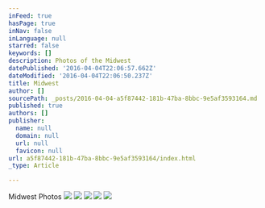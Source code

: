 ```yaml
---
inFeed: true
hasPage: true
inNav: false
inLanguage: null
starred: false
keywords: []
description: Photos of the Midwest
datePublished: '2016-04-04T22:06:57.662Z'
dateModified: '2016-04-04T22:06:50.237Z'
title: Midwest
author: []
sourcePath: _posts/2016-04-04-a5f87442-181b-47ba-8bbc-9e5af3593164.md
published: true
authors: []
publisher:
  name: null
  domain: null
  url: null
  favicon: null
url: a5f87442-181b-47ba-8bbc-9e5af3593164/index.html
_type: Article

---
```

Midwest Photos
![](https://the-grid-user-content.s3-us-west-2.amazonaws.com/42224cca-95d7-45e6-8d29-4272d51d7991.jpg)
![](https://the-grid-user-content.s3-us-west-2.amazonaws.com/eeba73a9-766c-4435-b89b-ba52dbc07934.jpg)
![](https://the-grid-user-content.s3-us-west-2.amazonaws.com/a94b2c4b-2b9e-4d3c-b28b-8716b5218ed7.jpg)
![](https://the-grid-user-content.s3-us-west-2.amazonaws.com/7a6543de-ecff-4404-a54f-37f6a3ce1f58.jpg)
![](https://the-grid-user-content.s3-us-west-2.amazonaws.com/add3e742-16b3-4449-8ac4-2c8101b477a4.jpg)